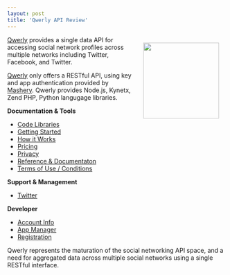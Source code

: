 ```yaml
---
layout: post
title: 'Qwerly API Review'
---
```

<a title="Qwerly" href="http://qwerly.com/"><img style="padding: 15px;" src="http://kinlane-productions.s3.amazonaws.com/api-evangelist/qwerly.png" alt="" width="175" align="right" /></a><a title="Qwerly" href="http://qwerly.com/">Qwerly</a> provides a single data API for accessing social network profiles across multiple networks including Twitter, Facebook, and Twitter.<p></p>
<a title="Qwerly" href="http://qwerly.com/">Qwerly</a> only offers a RESTful API, using key and app authentication provided by <a title="Mashery" href="http://blog.apievangelist.com/2011/03/04/mashape-api-service-provider/">Mashery</a>. Qwerly provides Node.js, Kynetx, Zend PHP, Python langugage libraries.<p></p>
<strong>Documentation &amp; Tools</strong>
<ul class="mainlist">
	<li><a href="http://www.apievangelist.com/ecosystem-building-blocks-detail.php?Building_Block_ID=125" target="_blank">Code Libraries</a></li>
	<li><a href="http://www.apievangelist.com/ecosystem-building-blocks-detail.php?Building_Block_ID=188" target="_blank">Getting Started</a></li>
	<li><a href="http://www.apievangelist.com/ecosystem-building-blocks-detail.php?Building_Block_ID=161" target="_blank">How it Works</a></li>
	<li><a href="http://www.apievangelist.com/ecosystem-building-blocks-detail.php?Building_Block_ID=191" target="_blank">Pricing</a></li>
	<li><a href="http://www.apievangelist.com/ecosystem-building-blocks-detail.php?Building_Block_ID=165" target="_blank">Privacy</a></li>
	<li><a href="http://www.apievangelist.com/ecosystem-building-blocks-detail.php?Building_Block_ID=120" target="_blank">Reference &amp; Documentaton</a></li>
	<li><a href="http://www.apievangelist.com/ecosystem-building-blocks-detail.php?Building_Block_ID=150" target="_blank">Terms of Use / Conditions</a></li>
</ul>
<strong>Support &amp; Management</strong>
<ul class="mainlist">
	<li><a href="http://www.apievangelist.com/ecosystem-building-blocks-detail.php?Building_Block_ID=159" target="_blank">Twitter</a></li>
</ul>
<strong>Developer</strong>
<ul class="mainlist">
	<li><a href="http://www.apievangelist.com/ecosystem-building-blocks-detail.php?Building_Block_ID=199" target="_blank">Account Info</a></li>
	<li><a href="http://www.apievangelist.com/ecosystem-building-blocks-detail.php?Building_Block_ID=169" target="_blank">App Manager</a></li>
	<li><a href="http://www.apievangelist.com/ecosystem-building-blocks-detail.php?Building_Block_ID=198" target="_blank">Registration</a></li>
</ul>
Qwerly represents the maturation of the social networking API space, and a need for aggregated data across multiple social networks using a single RESTful interface.